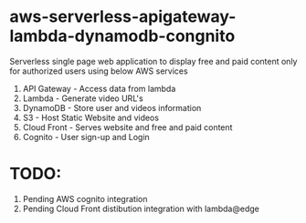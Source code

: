 # aws-serverless-apigateway-lambda-dynamodb-congnito
Serverless single page web application to display free and paid content only for authorized users using below AWS services
1) API Gateway - Access data from lambda
2) Lambda - Generate video URL's
3) DynamoDB - Store user and videos information
4) S3 -  Host Static Website and videos
5) Cloud Front - Serves website and free and paid content
6) Cognito - User sign-up and Login

# TODO:
1) Pending AWS cognito integration
2) Pending Cloud Front distibution integration with lambda@edge
